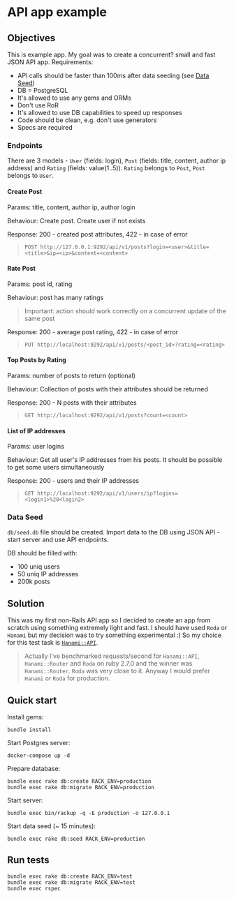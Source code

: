 # API app example
## Objectives
This is example app. My goal was to create a concurrent? small and fast JSON API app. Requirements:
- API calls should be faster than 100ms after data seeding (see [Data Seed](#data-seed))
- DB = PostgreSQL
- It's allowed to use any gems and ORMs
- Don't use RoR
- It's allowed to use DB capabilities to speed up responses
- Code should be clean, e.g. don't use generators
- Specs are required
 
### Endpoints
There are 3 models - `User` (fields: login), `Post` (fields: title, content, author ip address) and `Rating` (fields: value(1..5)). `Rating` belongs to `Post`, `Post` belongs to `User`.

#### Create Post
Params: title, content, author ip, author login

Behaviour: Create post. Create user if not exists

Response: 200 - created post attributes, 422 - in case of error  

> `POST http://127.0.0.1:9292/api/v1/posts?login=<user>&title=<title>&ip=<ip>&content=<content>`

#### Rate Post
Params: post id, rating

Behaviour: post has many ratings
> Important: action should work correctly on a concurrent update of the same post

Response: 200 - average post rating, 422 - in case of error

> `PUT http://localhost:9292/api/v1/posts/<post_id>?rating=<rating>`

 
#### Top Posts by Rating
Params: number of posts to return (optional)

Behaviour: Collection of posts with their attributes should be returned

Response: 200 - N posts with their attributes  

> `GET http://localhost:9292/api/v1/posts?count=<count>`

#### List of IP addresses 
Params: user logins

Behaviour: Get all user's IP addresses from his posts. It should be possible to get some users simultaneously

Response: 200 - users and their IP addresses

> `GET http://localhost:9292/api/v1/users/ip?logins=<login1>%20<login2>`

### Data Seed
`db/seed.db` file should be created. Import data to the DB using JSON API - start server and use API endpoints.

DB should be filled with:
- 100 uniq users
- 50 uniq IP addresses
- 200k posts
 
 
## Solution
This was my first non-Rails API app so I decided to create an app from scratch using something extremely light and fast. 
I should have used `Roda` or `Hanami` but my decision was to try something experimental :) 
So my choice for this test task is [`Hanami::API`](https://github.com/hanami/api). 

> Actually I've benchmarked requests/second for `Hanami::API`, `Hanami::Router` and `Roda`  on ruby 2.7.0 and the winner was `Hanami::Router`. `Roda` was very close to it. 
> Anyway I would prefer `Hanami` or `Roda` for production.

## Quick start
Install gems:
    
    bundle install
    
Start Postgres server:
    
    docker-compose up -d

Prepare database:
    
    bundle exec rake db:create RACK_ENV=production
    bundle exec rake db:migrate RACK_ENV=production
    
Start server:

    bundle exec bin/rackup -q -E production -o 127.0.0.1
    
Start data seed (~ 15 minutes):

    bundle exec rake db:seed RACK_ENV=production
    
## Run tests

    bundle exec rake db:create RACK_ENV=test
    bundle exec rake db:migrate RACK_ENV=test
    bundle exec rspec
